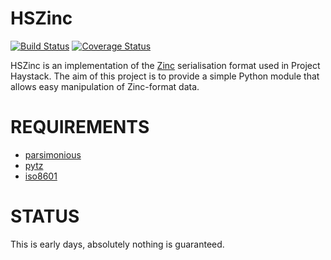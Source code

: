 HSZinc
======

[![Build Status](https://travis-ci.org/vrtsystems/hszinc.svg?branch=master)](https://travis-ci.org/vrtsystems/hszinc)
[![Coverage Status](https://coveralls.io/repos/vrtsystems/hszinc/badge.svg?branch=master&service=github)](https://coveralls.io/github/vrtsystems/hszinc?branch=master)

HSZinc is an implementation of the [Zinc](http://project-haystack.org/doc/Zinc)
serialisation format used in Project Haystack.  The aim of this project is to
provide a simple Python module that allows easy manipulation of Zinc-format
data.

REQUIREMENTS
============

- [parsimonious](https://github.com/erikrose/parsimonious)
- [pytz](http://pytz.sourceforge.net/)
- [iso8601](http://pyiso8601.readthedocs.org/en/latest/)

STATUS
======

This is early days, absolutely nothing is guaranteed.
